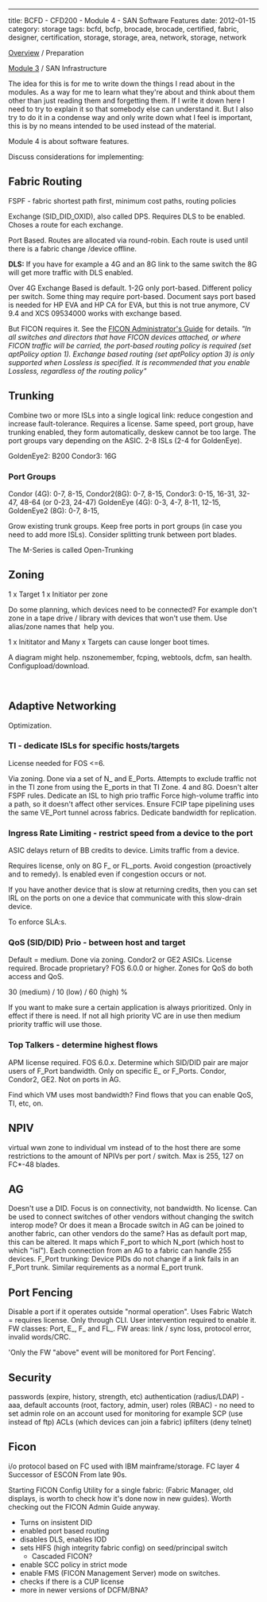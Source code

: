 ---
title: BCFD - CFD200 - Module 4 - SAN Software Features
date: 2012-01-15
category: storage
tags: bcfd, bcfp, brocade, brocade, certified, fabric, designer, certification, storage, storage, area, network, storage, network

[Overview](http://www.guldmyr.com/blog/brocade-certification-bcfd-fabric-designer-preparation/ "overview") / Preparation

[Module 3](http://www.guldmyr.com/blog/?p=1265 "module 3") / SAN Infrastructure

The idea for this is for me to write down the things I read about in the modules. As a way for me to learn what they're about and think about them other than just reading them and forgetting them. If I write it down here I need to try to explain it so that somebody else can understand it. But I also try to do it in a condense way and only write down what I feel is important, this is by no means intended to be used instead of the material.

Module 4 is about software features.

Discuss considerations for implementing:

## Fabric Routing

FSPF - fabric shortest path first, minimum cost paths, routing policies

Exchange (SID\_DID\_OXID), also called DPS. Requires DLS to be enabled. Choses a route for each exchange.

Port Based. Routes are allocated via round-robin. Each route is used until there is a fabric change /device offline.

**DLS:** If you have for example a 4G and an 8G link to the same switch the 8G will get more traffic with DLS enabled.

Over 4G Exchange Based is default. 1-2G only port-based. Different policy per switch. Some thing may require port-based. Document says port based is needed for HP EVA and HP CA for EVA, but this is not true anymore, CV 9.4 and XCS 09534000 works with exchange based.

But FICON requires it. See the [FICON Administrator's Guide](http://www.brocade.com/downloads/documents/product_manuals/B_SAN/FICON_AdminGd_v700.pdf "for 7.0.0 on brocade.com") for details. _"In all switches and directors that have FICON devices attached, or where FICON traffic will be carried, the port-based routing policy is required (set aptPolicy option 1). Exchange based routing (set aptPolicy option 3) is only supported when Lossless is specified. It is recommended that you enable Lossless, regardless of the routing policy"_

## Trunking

Combine two or more ISLs into a single logical link: reduce congestion and increase fault-tolerance. Requires a license. Same speed, port group, have trunking enabled, they form automatically, deskew cannot be too large. The port groups vary depending on the ASIC. 2-8 ISLs (2-4 for GoldenEye).

GoldenEye2: B200 Condor3: 16G

### Port Groups

Condor (4G): 0-7, 8-15, Condor2(8G): 0-7, 8-15, Condor3: 0-15, 16-31, 32-47, 48-64 (or 0-23, 24-47) GoldenEye (4G): 0-3, 4-7, 8-11, 12-15, GoldenEye2 (8G): 0-7, 8-15,

Grow existing trunk groups. Keep free ports in port groups (in case you need to add more ISLs). Consider splitting trunk between port blades.

The M-Series is called Open-Trunking

## Zoning

1 x Target 1 x Initiator per zone

Do some planning, which devices need to be connected? For example don't zone in a tape drive / library with devices that won't use them. Use alias/zone names that  help you.

1 x Inititator and Many x Targets can cause longer boot times.

A diagram might help. nszonemember, fcping, webtools, dcfm, san health. Configupload/download.

 

## Adaptive Networking

Optimization.

### TI - dedicate ISLs for specific hosts/targets

License needed for FOS <=6.

Via zoning. Done via a set of N\_ and E\_Ports. Attempts to exclude traffic not in the TI zone from using the E\_ports in that TI Zone. 4 and 8G. Doesn't alter FSPF rules. Dedicate an ISL to high prio traffic Force high-volume traffic into a path, so it doesn't affect other services. Ensure FCIP tape pipelining uses the same VE\_Port tunnel across fabrics. Dedicate bandwidth for replication.

### Ingress Rate Limiting - restrict speed from a device to the port

ASIC delays return of BB credits to device. Limits traffic from a device.

Requires license, only on 8G F\_ or FL\_ports. Avoid congestion (proactively and to remedy). Is enabled even if congestion occurs or not.

If you have another device that is slow at returning credits, then you can set IRL on the ports on one a device that communicate with this slow-drain device.

To enforce SLA:s.

### QoS (SID/DID) Prio - between host and target

Default = medium. Done via zoning. Condor2 or GE2 ASICs. License required. Brocade proprietary? FOS 6.0.0 or higher. Zones for QoS do both access and QoS.

30 (medium) / 10 (low) / 60 (high) %

If you want to make sure a certain application is always prioritized. Only in effect if there is need. If not all high priority VC are in use then medium priority traffic will use those.

### Top Talkers - determine highest flows

APM license required. FOS 6.0.x. Determine which SID/DID pair are major users of F\_Port bandwidth. Only on specific E\_ or F\_Ports. Condor, Condor2, GE2. Not on ports in AG.

Find which VM uses most bandwidth? Find flows that you can enable QoS, TI, etc, on.

## NPIV

virtual wwn zone to individual vm instead of to the host there are some restrictions to the amount of NPIVs per port / switch. Max is 255, 127 on FC\*-48 blades.

## AG

Doesn't use a DID. Focus is on connectivity, not bandwidth. No license. Can be used to connect switches of other vendors without changing the switch  interop mode? Or does it mean a Brocade switch in AG can be joined to another fabric, can other vendors do the same? Has as default port map, this can be altered. It maps which F\_port to which N\_port (which host to which "isl"). Each connection from an AG to a fabric can handle 255 devices. F\_Port trunking: Device PIDs do not change if a link fails in an F\_Port trunk. Similar requirements as a normal E\_port trunk.

## Port Fencing

Disable a port if it operates outside "normal operation". Uses Fabric Watch = requires license. Only through CLI. User intervention required to enable it. FW classes: Port, E\_, F\_ and FL\_. FW areas: link / sync loss, protocol error, invalid words/CRC.

'Only the FW "above" event will be monitored for Port Fencing'.

## Security

passwords (expire, history, strength, etc) authentication (radius/LDAP) - aaa, default accounts (root, factory, admin, user) roles (RBAC) - no need to set admin role on an account used for monitoring for example SCP (use instead of ftp) ACLs (which devices can join a fabric) ipfilters (deny telnet)

## Ficon

i/o protocol based on FC used with IBM mainframe/storage. FC layer 4 Successor of ESCON From late 90s.

Starting FICON Config Utility for a single fabric: (Fabric Manager, old displays, is worth to check how it's done now in new guides). Worth checking out the FICON Admin Guide anyway.

- Turns on insistent DID
- enabled port based routing
- disables DLS, enables IOD
- sets HIFS (high integrity fabric config) on seed/principal switch
    - Cascaded FICON?
- enable SCC policy in strict mode
- enable FMS (FICON Management Server) mode on switches.
- checks if there is a CUP license
- more in newer versions of DCFM/BNA?
